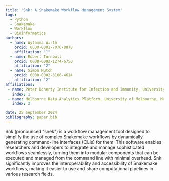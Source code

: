 ```yaml
---
title: 'Snk: A Snakemake Workflow Management System'
tags:
  - Python
  - Snakemake
  - Workflow
  - Bioinformatics
authors:
  - name: Wytamma Wirth
    orcid: 0000-0001-7070-0078
    affiliation: "1"
  - name: Robert Turnbull
    orcid: 0000-0003-1274-6750
    affiliation: "2"
  - name: Simon Mutch
    orcid: 0000-0002-3166-4614
    affiliation: "2"
affiliations:
 - name: Peter Doherty Institute for Infection and Immunity, University of Melbourne, Australia
   index: 1
 - name: Melbourne Data Analytics Platform, University of Melbourne, Melbourne 3010, Australia
   index: 2

date: 25 September 2024
bibliography: paper.bib
---
```


Snk (pronounced "snek") is a workflow management tool designed to simplify the use of complex Snakemake workflows by dynamically generating command-line interfaces (CLIs) for them. This software enables researchers and developers to integrate and manage sophisticated workflows seamlessly, turning them into modular components that can be executed and managed from the command line with minimal overhead. Snk significantly improves the interoperability and accessibility of Snakemake workflows, making it easier to use and share computational pipelines in various research fields.
